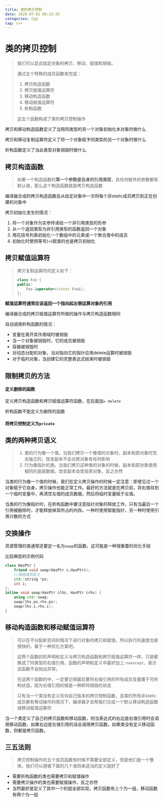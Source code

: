 ```yaml
---
title: 类的拷贝控制
date: 2020-07-02 08:13:25
categories: Cpp
tag: c++
---
```


# 类的拷贝控制

> 我们可以显式指定对象的拷贝、移动、赋值和销毁。
>
> 通过五个特殊的成员函数来完成：
>
> 1. 拷贝构造函数
> 2. 拷贝赋值运算符
> 3. 移动构造函数
> 4. 移动赋值运算符
> 5. 析构函数
>
> 这五个函数构成了类的拷贝控制操作

拷贝和移动构造函数定义了当用同类型的另一个对象初始化本对象时做什么

拷贝和移动复制运算符定义了将一个对象赋予同类型的另一个对象时做什么

析构函数定义了当此类型对象销毁时做什么

## 拷贝构造函数

> 如果一个构造函数的**第一个参数是自身的引用类型**，且任何额外的参数都有默认值，那么这个构造函数就是拷贝构造函数

编译器合成的拷贝构造函数会从给定对象中一次将每个非static成员拷贝到正在创建的对象中

拷贝初始化发生的情况：

1. 将一个对象作为实参传递给一个非引用类型的形参
2. 从一个返回类型为非引用类型的函数返回一个对象
3. 用花括号列表初始化一个数组中的元素或一个聚合类中的成员
4. 初始化时使用等号(=)赋值的也是拷贝初始化

## 拷贝赋值运算符

> 拷贝复制运算符的定义如下：
>
> ```c++
> class Foo {
> public:
>     Foo &operator=(const Foo&);
> };
> ```

**赋值运算符通常应该返回一个指向起左侧运算对象的引用**

编译器合成的拷贝赋值运算符所做的操作与拷贝构造函数相同

自动调用析构函数的情况：

* 变量在离开其作用域时被销毁
* 当一个对象被销毁时，它的成员被销毁
* 容器被销毁时
* 对动态分配的对象，当对指向它的指针应用delete运算时被销毁
* 对于临时对象，当创建它的完整表达式结束时被销毁

## 限制拷贝的方法

#### 定义删除的函数

定义拷贝构造函数和拷贝赋值运算符函数，在后面加`= delete`

析构函数不能定义为删除的函数

#### 将拷贝控制定义为`private`

## 类的两种拷贝语义

> 1. 类的行为像一个值。当我们拷贝一个像值的对象时，副本和原对象时完全独立的，改变副本不会对原对象有任何影响
> 2. 行为像指针的类。当我们拷贝这种类的对象的时候，副本和原对象使用相同的底层数据。改变副本会改变原对象，反之亦然

当类的行为像一个值的时候，我们在定义拷贝操作的时候一定注意：即使见过一个对象赋于它自身，拷贝操作也能正常工作。最好的方法就是在拷贝前，将右值存到一个临时变量中，再清空左值的成员数据，然后将临时变量赋于左值。

当类的行为像指针时，在析构函数中要注意指针对象的释放工作，只有当最后一个引用被删除时，才能释放掉其所占的内存。一种时使用智能指针，另一种时使用引用计数的方式

## 交换操作

资源管理的类通常还要定一名为`swap`的函数，这可能是一种很重要的优化手段

比较典型的示例代码

```c++
class HasPtr {
    friend void swap(HasPtr &,HasPtr&);
    //其他成员定义
    std::string *ps;
    int i;
};
inline void swap(HasPtr &lhs, HasPtr &rhs) {
    using std::swap;
    swap(lhs.ps,rhs.ps);
    swap(lhs.i,rhs.i);
}
```

## 移动构造函数和移动赋值运算符

> 可以在不分配新空间的情况下进行对象的拷贝和赋值，所以执行的速度也是很快的，属于一种优化方案吧。
>
> 这两个函数的的声明和定义与拷贝构造函数和拷贝赋值运算符一样，只是都换成了同类型的右值引用，函数的声明和定义中最好加上`:noexcept`，表示该函数不会抛出异常。
>
> 在这两个函数的中，一定要记得最后要将右值引用的所有成员变量置于可析构状态。因为右值引用的值是一种即将销毁的状态
>
> 只有当一个类没有定义任何自己版本的拷贝控制函数，且类的所有非static成员都有移动操作的情况下，编译器才会帮我们合成一个默认移动构造函数或移动赋值运算符

当一个类定义了自己的拷贝函数和移动函数，则当表达式的右边是右值引用时会调用移动函数，如果右边是左值引用的话会调用拷贝函数。如果类没有定义移动函数，则都是拷贝函数。

## 三五法则

> 拷贝控制操作的五个成员函数有时候不需要全部定义，但是他们是一个整体。我们可以遵循下面的几个准则来适当的定义就好了

- 需要析构函数的类也需要拷贝和赋值操作
- 需要拷贝操作的类也需要赋值操作，反之亦然
- 当然最好是定义了其中一个的就全部实现，拷贝函数有三个为一组，移动函数有两个为一组